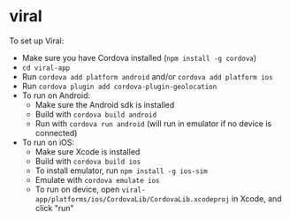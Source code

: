 # viral
To set up Viral:
* Make sure you have Cordova installed (`npm install -g cordova`)
* `cd viral-app`
* Run `cordova add platform android` and/or `cordova add platform ios`
* Run `cordova plugin add cordova-plugin-geolocation`
* To run on Android:
    * Make sure the Android sdk is installed
    * Build with `cordova build android`
    * Run with `cordova run android` (will run in emulator if no device is connected)
* To run on iOS:
    * Make sure Xcode is installed
    * Build with `cordova build ios`
    * To install emulator, run `npm install -g ios-sim`
    * Emulate with `cordova emulate ios`
    * To run on device, open `viral-app/platforms/ios/CordovaLib/CordovaLib.xcodeproj` in Xcode, and click "run"
